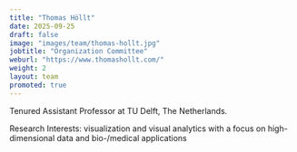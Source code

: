 ```yaml
---
title: "Thomas Höllt"
date: 2025-09-25
draft: false
image: "images/team/thomas-hollt.jpg"
jobtitle: "Organization Committee"
weburl: "https://www.thomashollt.com/"
weight: 2
layout: team
promoted: true
---
```


Tenured Assistant Professor at TU Delft, The Netherlands. 

Research Interests: visualization and visual analytics with a focus on high-dimensional data and bio-/medical applications
